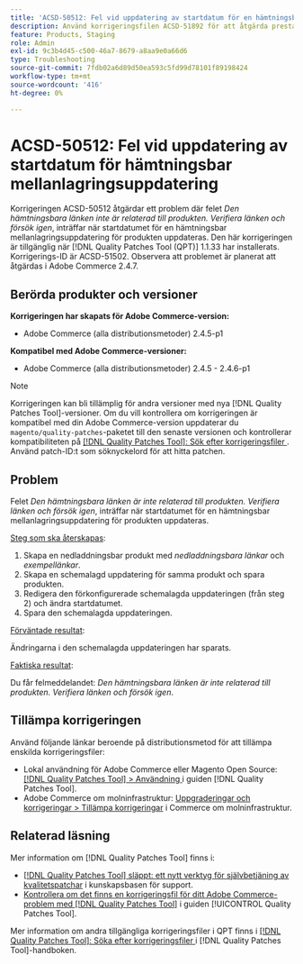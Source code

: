 ```yaml
---
title: 'ACSD-50512: Fel vid uppdatering av startdatum för en hämtningsbar mellanlagringsuppdatering'
description: Använd korrigeringsfilen ACSD-51892 för att åtgärda prestandaproblemet i Adobe Commerce där felet *Den hämtningsbara länken inte är relaterad till produkten.Kontrollera länken och försök igen*, som inträffar när du uppdaterar startdatumet för en hämtningsbar mellanlagringsuppdatering.
feature: Products, Staging
role: Admin
exl-id: 9c3b4d45-c500-46a7-8679-a8aa9e0a66d6
type: Troubleshooting
source-git-commit: 7fdb02a6d89d50ea593c5fd99d78101f89198424
workflow-type: tm+mt
source-wordcount: '416'
ht-degree: 0%

---
```


# ACSD-50512: Fel vid uppdatering av startdatum för hämtningsbar mellanlagringsuppdatering

Korrigeringen ACSD-50512 åtgärdar ett problem där felet *Den hämtningsbara länken inte är relaterad till produkten. Verifiera länken och försök igen*, inträffar när startdatumet för en hämtningsbar mellanlagringsuppdatering för produkten uppdateras. Den här korrigeringen är tillgänglig när [!DNL Quality Patches Tool (QPT)] 1.1.33 har installerats. Korrigerings-ID är ACSD-51502. Observera att problemet är planerat att åtgärdas i Adobe Commerce 2.4.7.

## Berörda produkter och versioner

**Korrigeringen har skapats för Adobe Commerce-version:**

* Adobe Commerce (alla distributionsmetoder) 2.4.5-p1

**Kompatibel med Adobe Commerce-versioner:**

* Adobe Commerce (alla distributionsmetoder) 2.4.5 - 2.4.6-p1

>[!NOTE]
>
>Korrigeringen kan bli tillämplig för andra versioner med nya [!DNL Quality Patches Tool]-versioner. Om du vill kontrollera om korrigeringen är kompatibel med din Adobe Commerce-version uppdaterar du `magento/quality-patches`-paketet till den senaste versionen och kontrollerar kompatibiliteten på [[!DNL Quality Patches Tool]: Sök efter korrigeringsfiler ](https://experienceleague.adobe.com/tools/commerce-quality-patches/index.html?lang=sv-SE). Använd patch-ID:t som söknyckelord för att hitta patchen.

## Problem

Felet *Den hämtningsbara länken är inte relaterad till produkten. Verifiera länken och försök igen*, inträffar när startdatumet för en hämtningsbar mellanlagringsuppdatering för produkten uppdateras.

<u>Steg som ska återskapas</u>:

1. Skapa en nedladdningsbar produkt med *nedladdningsbara länkar* och *exempellänkar*.
1. Skapa en schemalagd uppdatering för samma produkt och spara produkten.
1. Redigera den förkonfigurerade schemalagda uppdateringen (från steg 2) och ändra startdatumet.
1. Spara den schemalagda uppdateringen.

<u>Förväntade resultat</u>:

Ändringarna i den schemalagda uppdateringen har sparats.

<u>Faktiska resultat</u>:

Du får felmeddelandet: *Den hämtningsbara länken är inte relaterad till produkten. Verifiera länken och försök igen*.

## Tillämpa korrigeringen

Använd följande länkar beroende på distributionsmetod för att tillämpa enskilda korrigeringsfiler:

* Lokal användning för Adobe Commerce eller Magento Open Source: [[!DNL Quality Patches Tool] > Användning ](/help/tools/quality-patches-tool/usage.md) i guiden [!DNL Quality Patches Tool].
* Adobe Commerce om molninfrastruktur: [Uppgraderingar och korrigeringar > Tillämpa korrigeringar](https://experienceleague.adobe.com/docs/commerce-cloud-service/user-guide/develop/upgrade/apply-patches.html?lang=sv-SE) i Commerce om molninfrastruktur.

## Relaterad läsning

Mer information om [!DNL Quality Patches Tool] finns i:

* [[!DNL Quality Patches Tool] släppt: ett nytt verktyg för självbetjäning av kvalitetspatchar](https://experienceleague.adobe.com/sv/docs/commerce-operations/tools/quality-patches-tool/quality-patches-tool-to-self-serve-quality-patches) i kunskapsbasen för support.
* [Kontrollera om det finns en korrigeringsfil för ditt Adobe Commerce-problem med  [!DNL Quality Patches Tool]](/help/tools/quality-patches-tool/patches-available-in-qpt/check-patch-for-magento-issue-with-magento-quality-patches.md) i guiden [!UICONTROL Quality Patches Tool].


Mer information om andra tillgängliga korrigeringsfiler i QPT finns i [[!DNL Quality Patches Tool]: Söka efter korrigeringsfiler ](https://experienceleague.adobe.com/tools/commerce-quality-patches/index.html?lang=sv-SE) i [!DNL Quality Patches Tool]-handboken.
